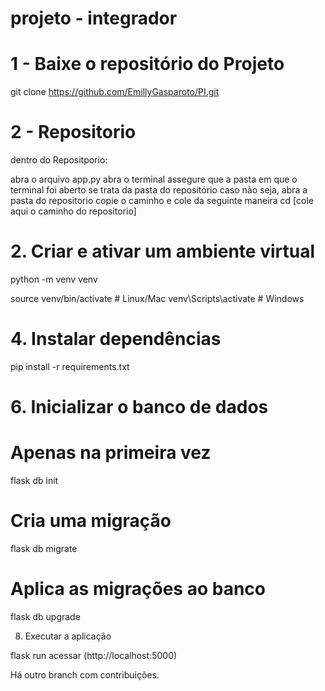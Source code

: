 # projeto - integrador

# 1 - Baixe o repositório do Projeto

git clone https://github.com/EmillyGasparoto/PI.git

# 2 - Repositorio

dentro do Repositporio:

abra o arquivo app.py 
abra o terminal 
assegure que a pasta em que o terminal foi aberto se trata da pasta do repositório 
caso não seja, abra a pasta do repositorio copie o caminho e cole da seguinte maneira cd [cole aqui o caminho do repositorio]  

# 2. Criar e ativar um ambiente virtual
   
 python -m venv venv
 
source venv/bin/activate  # Linux/Mac
venv\Scripts\activate     # Windows

# 4. Instalar dependências
   
pip install -r requirements.txt

# 6. Inicializar o banco de dados

# Apenas na primeira vez
flask db init             

# Cria uma migração
flask db migrate           

# Aplica as migrações ao banco
flask db upgrade          


8. Executar a aplicação
   
flask run
acessar (http://localhost:5000)

Há outro branch com contribuições.
